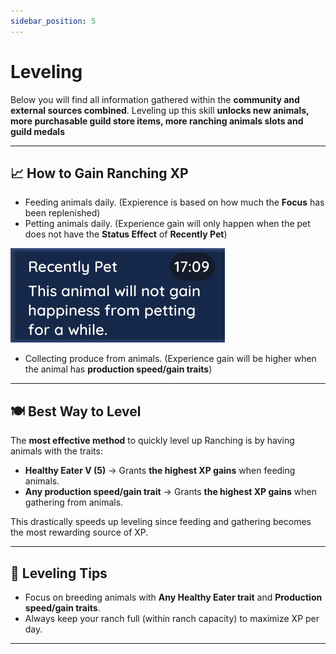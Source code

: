 ```yaml
---
sidebar_position: 5
---
```


# Leveling

Below you will find all information gathered within the **community and external sources combined**.
Leveling up this skill **unlocks new animals, more purchasable guild store items, more ranching animals slots and guild medals**

---

## 📈 How to Gain Ranching XP
- Feeding animals daily. (Expierence is based on how much the **Focus** has been replenished)
- Petting animals daily. (Experience gain will only happen when the pet does not have the **Status Effect** of **Recently Pet**)

![Recently Pet](./img/Recently_Pet.png)

- Collecting produce from animals. (Experience gain will be higher when the animal has **production speed/gain traits**)
 
---

## 🍽️ Best Way to Level
The **most effective method** to quickly level up Ranching is by having animals with the traits:  

- **Healthy Eater V (5)** → Grants **the highest XP gains** when feeding animals.
- **Any production speed/gain trait** -> Grants **the highest XP gains** when gathering from animals.

This drastically speeds up leveling since feeding and gathering becomes the most rewarding source of XP.  

---

## 🎯 Leveling Tips
- Focus on breeding animals with **Any Healthy Eater trait** and **Production speed/gain traits**.  
- Always keep your ranch full (within ranch capacity) to maximize XP per day.
  
---
